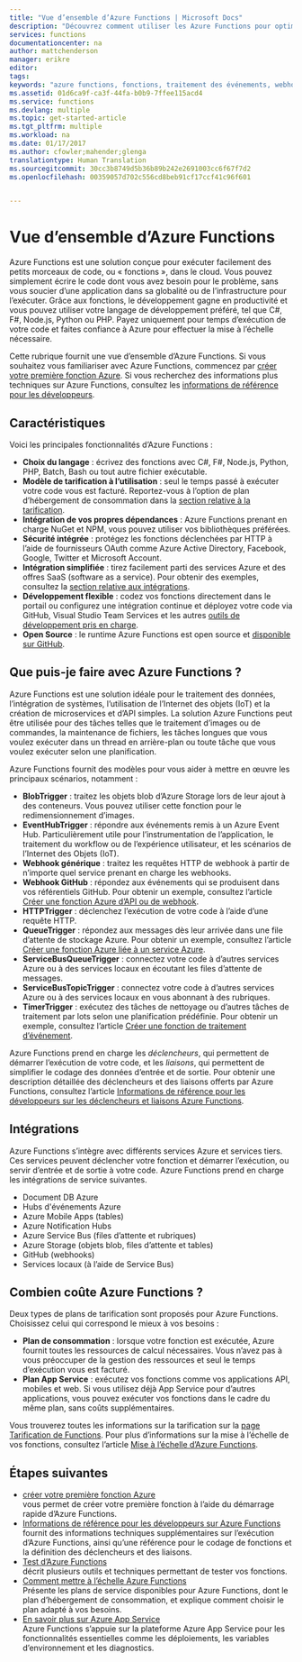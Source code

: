 ```yaml
---
title: "Vue d’ensemble d’Azure Functions | Microsoft Docs"
description: "Découvrez comment utiliser les Azure Functions pour optimiser les charges de travail asynchrones en quelques minutes."
services: functions
documentationcenter: na
author: mattchenderson
manager: erikre
editor: 
tags: 
keywords: "azure functions, fonctions, traitement des événements, webhooks, calcul dynamique, architecture sans serveur"
ms.assetid: 01d6ca9f-ca3f-44fa-b0b9-7ffee115acd4
ms.service: functions
ms.devlang: multiple
ms.topic: get-started-article
ms.tgt_pltfrm: multiple
ms.workload: na
ms.date: 01/17/2017
ms.author: cfowler;mahender;glenga
translationtype: Human Translation
ms.sourcegitcommit: 30cc3b8749d5b36b89b242e2691003cc6f67f7d2
ms.openlocfilehash: 00359057d702c556cd8beb91cf17ccf41c96f601


---
```

# <a name="azure-functions-overview"></a>Vue d’ensemble d’Azure Functions
Azure Functions est une solution conçue pour exécuter facilement des petits morceaux de code, ou « fonctions », dans le cloud. Vous pouvez simplement écrire le code dont vous avez besoin pour le problème, sans vous soucier d’une application dans sa globalité ou de l’infrastructure pour l’exécuter. Grâce aux fonctions, le développement gagne en productivité et vous pouvez utiliser votre langage de développement préféré, tel que C#, F#, Node.js, Python ou PHP. Payez uniquement pour temps d’exécution de votre code et faites confiance à Azure pour effectuer la mise à l’échelle nécessaire.

Cette rubrique fournit une vue d’ensemble d’Azure Functions. Si vous souhaitez vous familiariser avec Azure Functions, commencez par [créer votre première fonction Azure](functions-create-first-azure-function.md). Si vous recherchez des informations plus techniques sur Azure Functions, consultez les [informations de référence pour les développeurs](functions-reference.md).

## <a name="features"></a>Caractéristiques
Voici les principales fonctionnalités d’Azure Functions :

* **Choix du langage** : écrivez des fonctions avec C#, F#, Node.js, Python, PHP, Batch, Bash ou tout autre fichier exécutable.
* **Modèle de tarification à l’utilisation** : seul le temps passé à exécuter votre code vous est facturé. Reportez-vous à l’option de plan d’hébergement de consommation dans la [section relative à la tarification](#pricing).  
* **Intégration de vos propres dépendances** : Azure Functions prenant en charge NuGet et NPM, vous pouvez utiliser vos bibliothèques préférées.  
* **Sécurité intégrée** : protégez les fonctions déclenchées par HTTP à l’aide de fournisseurs OAuth comme Azure Active Directory, Facebook, Google, Twitter et Microsoft Account.  
* **Intégration simplifiée** : tirez facilement parti des services Azure et des offres SaaS (software as a service). Pour obtenir des exemples, consultez la [section relative aux intégrations](#integrations).  
* **Développement flexible** : codez vos fonctions directement dans le portail ou configurez une intégration continue et déployez votre code via GitHub, Visual Studio Team Services et les autres [outils de développement pris en charge](../app-service-web/web-sites-deploy.md#deploy-using-an-ide).  
* **Open Source** : le runtime Azure Functions est open source et [disponible sur GitHub](https://github.com/azure/azure-webjobs-sdk-script).  

## <a name="what-can-i-do-with-functions"></a>Que puis-je faire avec Azure Functions ?
Azure Functions est une solution idéale pour le traitement des données, l’intégration de systèmes, l’utilisation de l’Internet des objets (IoT) et la création de microservices et d’API simples. La solution Azure Functions peut être utilisée pour des tâches telles que le traitement d’images ou de commandes, la maintenance de fichiers, les tâches longues que vous voulez exécuter dans un thread en arrière-plan ou toute tâche que vous voulez exécuter selon une planification. 

Azure Functions fournit des modèles pour vous aider à mettre en œuvre les principaux scénarios, notamment :

* **BlobTrigger** : traitez les objets blob d’Azure Storage lors de leur ajout à des conteneurs. Vous pouvez utiliser cette fonction pour le redimensionnement d’images.
* **EventHubTrigger** : répondre aux événements remis à un Azure Event Hub. Particulièrement utile pour l’instrumentation de l’application, le traitement du workflow ou de l’expérience utilisateur, et les scénarios de l’Internet des Objets (IoT).
* **Webhook générique** : traitez les requêtes HTTP de webhook à partir de n’importe quel service prenant en charge les webhooks.
* **Webhook GitHub** : répondez aux événements qui se produisent dans vos référentiels GitHub. Pour obtenir un exemple, consultez l’article [Créer une fonction Azure d’API ou de webhook](functions-create-a-web-hook-or-api-function.md).
* **HTTPTrigger** : déclenchez l’exécution de votre code à l’aide d’une requête HTTP.
* **QueueTrigger** : répondez aux messages dès leur arrivée dans une file d’attente de stockage Azure. Pour obtenir un exemple, consultez l’article [Créer une fonction Azure liée à un service Azure](functions-create-an-azure-connected-function.md).
* **ServiceBusQueueTrigger** : connectez votre code à d’autres services Azure ou à des services locaux en écoutant les files d’attente de messages. 
* **ServiceBusTopicTrigger** : connectez votre code à d’autres services Azure ou à des services locaux en vous abonnant à des rubriques. 
* **TimerTrigger** : exécutez des tâches de nettoyage ou d’autres tâches de traitement par lots selon une planification prédéfinie. Pour obtenir un exemple, consultez l’article [Créer une fonction de traitement d’événement](functions-create-an-event-processing-function.md).

Azure Functions prend en charge les *déclencheurs*, qui permettent de démarrer l’exécution de votre code, et les *liaisons*, qui permettent de simplifier le codage des données d’entrée et de sortie. Pour obtenir une description détaillée des déclencheurs et des liaisons offerts par Azure Functions, consultez l’article [Informations de référence pour les développeurs sur les déclencheurs et liaisons Azure Functions](functions-triggers-bindings.md).

## <a name="a-nameintegrationsaintegrations"></a><a name="integrations"></a>Intégrations
Azure Functions s’intègre avec différents services Azure et services tiers. Ces services peuvent déclencher votre fonction et démarrer l’exécution, ou servir d’entrée et de sortie à votre code. Azure Functions prend en charge les intégrations de service suivantes. 

* Document DB Azure
* Hubs d'événements Azure 
* Azure Mobile Apps (tables)
* Azure Notification Hubs
* Azure Service Bus (files d’attente et rubriques)
* Azure Storage (objets blob, files d’attente et tables) 
* GitHub (webhooks)
* Services locaux (à l’aide de Service Bus)

## <a name="a-namepricingahow-much-does-functions-cost"></a><a name="pricing"></a>Combien coûte Azure Functions ?
Deux types de plans de tarification sont proposés pour Azure Functions. Choisissez celui qui correspond le mieux à vos besoins : 

* **Plan de consommation** : lorsque votre fonction est exécutée, Azure fournit toutes les ressources de calcul nécessaires. Vous n’avez pas à vous préoccuper de la gestion des ressources et seul le temps d’exécution vous est facturé. 
* **Plan App Service** : exécutez vos fonctions comme vos applications API, mobiles et web. Si vous utilisez déjà App Service pour d’autres applications, vous pouvez exécuter vos fonctions dans le cadre du même plan, sans coûts supplémentaires. 

Vous trouverez toutes les informations sur la tarification sur la [page Tarification de Functions](https://azure.microsoft.com/pricing/details/functions/). Pour plus d’informations sur la mise à l’échelle de vos fonctions, consultez l’article [Mise à l’échelle d’Azure Functions](functions-scale.md).

## <a name="next-steps"></a>Étapes suivantes
* [créer votre première fonction Azure](functions-create-first-azure-function.md)  
   vous permet de créer votre première fonction à l’aide du démarrage rapide d’Azure Functions. 
* [Informations de référence pour les développeurs sur Azure Functions](functions-reference.md)  
   fournit des informations techniques supplémentaires sur l’exécution d’Azure Functions, ainsi qu’une référence pour le codage de fonctions et la définition des déclencheurs et des liaisons.
* [Test d’Azure Functions](functions-test-a-function.md)  
   décrit plusieurs outils et techniques permettant de tester vos fonctions.
* [Comment mettre à l’échelle Azure Functions](functions-scale.md)  
  Présente les plans de service disponibles pour Azure Functions, dont le plan d’hébergement de consommation, et explique comment choisir le plan adapté à vos besoins. 
* [En savoir plus sur Azure App Service](../app-service/app-service-value-prop-what-is.md)  
   Azure Functions s’appuie sur la plateforme Azure App Service pour les fonctionnalités essentielles comme les déploiements, les variables d’environnement et les diagnostics. 




<!--HONumber=Dec16_HO1-->


